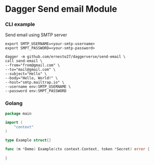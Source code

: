 # Dagger Send email Module


### CLI example

Send email using SMTP server

```shell
export SMTP_USERNAME=<your-smtp-username>
export SMPT_PASSWORD=<your-smtp-password>

dagger -m github.com/ernesto27/daggerverse/send-email \
call send-email \
--from="from@gmail.com" \
--to="mail@gmail.com" \
--subject="Hello" \
--body="Hello, World!" \
--host="smtp.mailtrap.io" \
--username env:SMTP_USERNAME \ 
--password env:SMPT_PASSWORD 
```


### Golang

```go
package main

import (
	"context"
)

type Example struct{}

func (m *Demo) Example(ctx context.Context, token *Secret) error {
	
}
```
